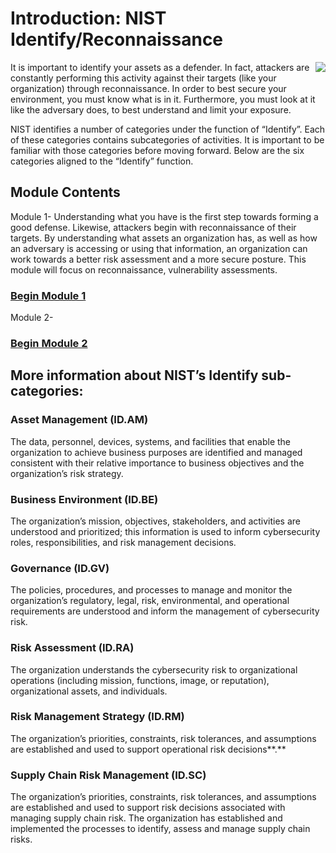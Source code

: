 Introduction: NIST Identify/Reconnaissance
==========================================
<img align="right" src="https://github.com/GA-CyberWorkforceAcademy/NIST-Identify/raw/master/module1/images/NISTFramework.png">

It is important to identify your assets as a defender. In fact, attackers are
constantly performing this activity against their targets (like your
organization) through reconnaissance. In order to best secure your environment,
you must know what is in it. Furthermore, you must look at it like the adversary
does, to best understand and limit your exposure.

NIST identifies a number of categories under the function of “Identify”. Each of
these categories contains subcategories of activities. It is important to be
familiar with those categories before moving forward. Below are the six
categories aligned to the “Identify” function.

Module Contents
---------------

Module 1- Understanding what you have is the first step towards forming a good
defense. Likewise, attackers begin with reconnaissance of their targets. By
understanding what assets an organization has, as well as how an adversary is
accessing or using that information, an organization can work towards a better
risk assessment and a more secure posture. This module will focus on
reconnaissance, vulnerability assessments.

### [Begin Module 1](\module1\index.md)

Module 2-

### [Begin Module 2](\module2\index.md)



More information about NIST’s Identify sub-categories:
------------------------------------------------------

### Asset Management (ID.AM)

The data, personnel, devices, systems, and facilities that enable the
organization to achieve business purposes are identified and managed consistent
with their relative importance to business objectives and the organization’s
risk strategy.

### Business Environment (ID.BE)

The organization’s mission, objectives, stakeholders, and activities are
understood and prioritized; this information is used to inform cybersecurity
roles, responsibilities, and risk management decisions.

### Governance (ID.GV)

The policies, procedures, and processes to manage and monitor the organization’s
regulatory, legal, risk, environmental, and operational requirements are
understood and inform the management of cybersecurity risk.

### Risk Assessment (ID.RA)

The organization understands the cybersecurity risk to organizational operations
(including mission, functions, image, or reputation), organizational assets, and
individuals.

### Risk Management Strategy (ID.RM)

The organization’s priorities, constraints, risk tolerances, and assumptions are
established and used to support operational risk decisions**.**

### Supply Chain Risk Management (ID.SC)

The organization’s priorities, constraints, risk tolerances, and assumptions are
established and used to support risk decisions associated with managing supply
chain risk. The organization has established and implemented the processes to
identify, assess and manage supply chain risks.
